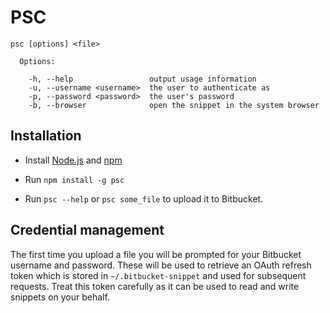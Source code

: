 # PSC

```
psc [options] <file>

  Options:

    -h, --help                 output usage information
    -u, --username <username>  the user to authenticate as
    -p, --password <password>  the user's password
    -b, --browser              open the snippet in the system browser
```

## Installation

* Install [Node.js](https://nodejs.org/en "Node.js") and [npm](https://www.npmjs.com "npm")

* Run `npm install -g psc`

* Run `psc --help` or `psc some_file` to upload it to Bitbucket.

## Credential management

The first time you upload a file you will be prompted for your Bitbucket username and password. These will be used to retrieve an OAuth refresh token which is stored in `~/.bitbucket-snippet` and used for subsequent requests. Treat this token carefully as it can be used to read and write snippets on your behalf.